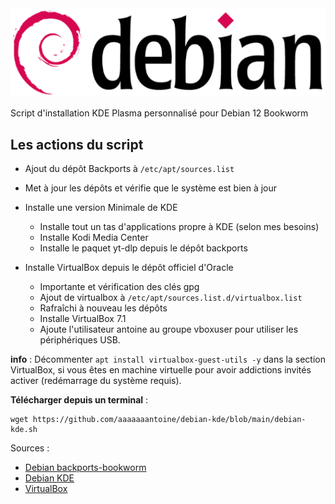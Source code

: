 <img src="./logo.png" />

Script d'installation KDE Plasma personnalisé pour Debian 12 Bookworm 

## Les actions du script

- Ajout du dépôt Backports à `/etc/apt/sources.list`
- Met à jour les dépôts et vérifie que le système est bien à jour

- Installe une version Minimale de KDE 
  - Installe tout un tas d'applications propre à KDE (selon mes besoins)
  - Installe Kodi Media Center
  - Installe le paquet yt-dlp depuis le dépôt backports

- Installe VirtualBox depuis le dépôt officiel d'Oracle
  - Importante et vérification des clés gpg
  - Ajout de virtualbox à `/etc/apt/sources.list.d/virtualbox.list`
  - Rafraîchi à nouveau les dépôts
  - Installe VirtualBox 7.1
  - Ajoute l'utilisateur antoine au groupe vboxuser pour utiliser les périphériques USB.

**info** : Décommenter `apt install virtualbox-guest-utils -y` dans la section VirtualBox, si vous êtes en machine virtuelle pour avoir addictions invités activer (redémarrage du système requis).

**Télécharger depuis un terminal** :
```
wget https://github.com/aaaaaaantoine/debian-kde/blob/main/debian-kde.sh
```

Sources :
- [Debian backports-bookworm]()
- [Debian KDE]()
- [VirtualBox]()
